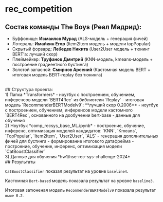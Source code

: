 # rec_competition

## Состав команды The Boys (Реал Мадрид):
- Буффонище: **Исмаилов Мурад** (ALS-модель + генерация фичей)
- Лотераль: **Имайкин Егор** (Item2Item модель + модели topPopular)
- Скрытый форвард: **Лебедев Никита** (User2User модель + тюнинг BERT'а: лучший скор)
- Плеймейкер: **Труфанов Дмитрий** (KNN-модель, kmeans-модель + построение градиентного бустинга)
- Золотой запасной: **Смирнов Арсений** (Кастомная модель BERT + итоговая модель BERT-replay без тюнинга)
</br>
## Структура проекта:</br>
1) Папка *Transformers*
   - ноутбук с построением, обучением, инференсов модели `BERT4Rec` из библиотеки `Replay`
   - итоговая модель `RecommenderBERTModelv9`: **лучший скор 0.2006**
   - ноутбук с построением, обучением, инференсов модели кастомного `BERT4Rec`, основанного на дообучении bert-base
   - данные для обучения
</br>
2) Ноутбук *comp_recsys_base_ML.ipynb*
   - построение, обучение, инференс, оптимизация моделей кандидатов: `KNN`, `Kmeans`, `TopPopular`, `Item2Item`, `User2User`, `ALS`
   - генерация дополнительных фичей для бустинга
   - формирование итогового датафрейма
   - построение, обучение, инференс, оптимизация модели `CatBoostClassifier`
</br>
3) Данные для обучения *hw1/hse-rec-sys-challenge-2024*
</br>
## Результаты

`CatBoostClassifier` показал результат на уровне `baseline4`.</br>

Кастомная `Bert-based` модель показала результат на уровне `baseline3`.</br>

Итоговая затюненая модель `RecommenderBERTModelv9` показала результат `выше 0.2`.
